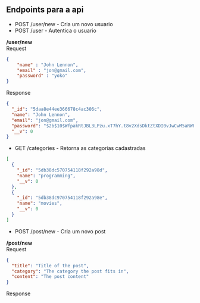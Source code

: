 ## Endpoints para a api

* POST /user/new - Cria um novo usuario
* POST /user - Autentica o usuario

**/user/new**  
Request
```json
{
	"name" : "John Lennon",
	"email" : "jon@gmail.com",
	"password" : "yoko"
}
```

Response
```json
{
  "_id": "5daa8e44ee366678c4ac306c",
  "name": "John Lennon",
  "email": "jon@gmail.com",
  "password": "$2b$10$WfpakRtJBL3LPzu.xT7hY.t8v2XdsDktZtXDI0vJwCwM5aRWPo17K",
  "__v": 0
}
```

* GET /categories - Retorna as categorias cadastradas
```json
[
  {
    "_id": "5db38dc570754118f292a98d",
    "name": "programming",
    "__v": 0
  },
  {
    "_id": "5db38dc970754118f292a98e",
    "name": "movies",
    "__v": 0
  }
]
```

* POST /post/new - Cria um novo post

**/post/new**  
Request
```json
{
  "title": "Title of the post",
  "category": "The category the post fits in",
  "content": "The post content"
}
```
Response  